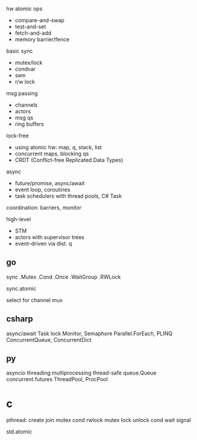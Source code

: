 ---
---
hw atomic ops
- compare-and-swap
- test-and-set
- fetch-and-add
- memory barrier/fence

basic sync
- mutex/lock
- condvar
- sem
- r/w lock

msg passing
- channels
- actors
- msg qs
- ring buffers

lock-free
- using atomic hw: map, q, stack, list
- concurrent maps, blocking qs
- CRDT (Conflict-free Replicated Data Types)

async
- future/promise, async/await
- event loop, coroutines
- task schedulers with thread pools, C# Task

coordination: barriers, monitor

high-level
- STM
- actors with supervisor trees
- event-driven via dist. q

## go
sync .Mutex .Cond .Once .WaitGroup .RWLock

sync.atomic

select for channel mux


## csharp
async/await Task<T>
lock
Monitor, Semaphore
Parallel.ForEach, PLINQ
ConcurrentQueue, ConcurrentDict

## py
asyncio
threading
multiprocessing
thread-safe queue.Queue
concurrent.futures ThreadPool, ProcPool

# c
pthread: create join mutex cond rwlock
mutex lock unlock
cond wait signal

std.atomic
